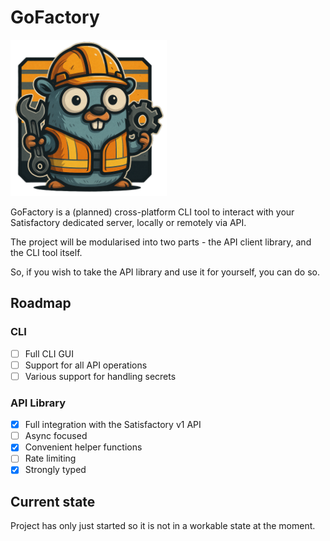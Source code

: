# GoFactory

<img src="./logo.png" width=250 height =250>

GoFactory is a (planned) cross-platform CLI tool to interact with your Satisfactory dedicated server, locally or remotely via API.

The project will be modularised into two parts - the API client library, and the CLI tool itself. 

So, if you wish to take the API library and use it for yourself, you can do so.

## Roadmap

### CLI

- [ ] Full CLI GUI
- [ ] Support for all API operations
- [ ] Various support for handling secrets

### API Library 
- [x] Full integration with the Satisfactory v1 API
- [ ] Async focused
- [x] Convenient helper functions
- [ ] Rate limiting
- [x] Strongly typed

## Current state

Project has only just started so it is not in a workable state at the moment.